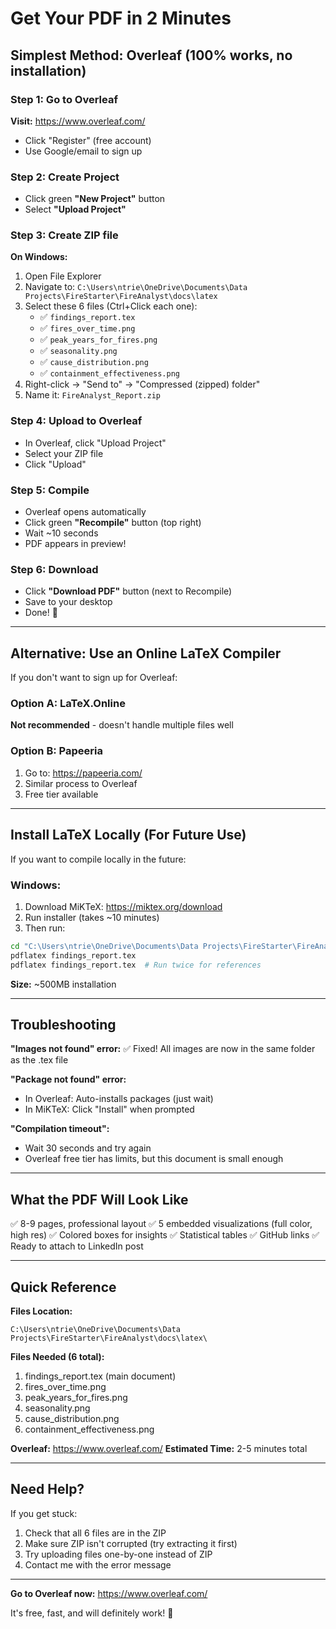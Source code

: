 # Get Your PDF in 2 Minutes

## Simplest Method: Overleaf (100% works, no installation)

### Step 1: Go to Overleaf
**Visit:** https://www.overleaf.com/
- Click "Register" (free account)
- Use Google/email to sign up

### Step 2: Create Project
- Click green **"New Project"** button
- Select **"Upload Project"**

### Step 3: Create ZIP file
**On Windows:**
1. Open File Explorer
2. Navigate to: `C:\Users\ntrie\OneDrive\Documents\Data Projects\FireStarter\FireAnalyst\docs\latex`
3. Select these 6 files (Ctrl+Click each one):
   - ✅ `findings_report.tex`
   - ✅ `fires_over_time.png`
   - ✅ `peak_years_for_fires.png`
   - ✅ `seasonality.png`
   - ✅ `cause_distribution.png`
   - ✅ `containment_effectiveness.png`
4. Right-click → "Send to" → "Compressed (zipped) folder"
5. Name it: `FireAnalyst_Report.zip`

### Step 4: Upload to Overleaf
- In Overleaf, click "Upload Project"
- Select your ZIP file
- Click "Upload"

### Step 5: Compile
- Overleaf opens automatically
- Click green **"Recompile"** button (top right)
- Wait ~10 seconds
- PDF appears in preview!

### Step 6: Download
- Click **"Download PDF"** button (next to Recompile)
- Save to your desktop
- Done! 🎉

---

## Alternative: Use an Online LaTeX Compiler

If you don't want to sign up for Overleaf:

### Option A: LaTeX.Online
**Not recommended** - doesn't handle multiple files well

### Option B: Papeeria
1. Go to: https://papeeria.com/
2. Similar process to Overleaf
3. Free tier available

---

## Install LaTeX Locally (For Future Use)

If you want to compile locally in the future:

### Windows:
1. Download MiKTeX: https://miktex.org/download
2. Run installer (takes ~10 minutes)
3. Then run:
```bash
cd "C:\Users\ntrie\OneDrive\Documents\Data Projects\FireStarter\FireAnalyst\docs\latex"
pdflatex findings_report.tex
pdflatex findings_report.tex  # Run twice for references
```

**Size:** ~500MB installation

---

## Troubleshooting

**"Images not found" error:**
✅ Fixed! All images are now in the same folder as the .tex file

**"Package not found" error:**
- In Overleaf: Auto-installs packages (just wait)
- In MiKTeX: Click "Install" when prompted

**"Compilation timeout":**
- Wait 30 seconds and try again
- Overleaf free tier has limits, but this document is small enough

---

## What the PDF Will Look Like

✅ 8-9 pages, professional layout
✅ 5 embedded visualizations (full color, high res)
✅ Colored boxes for insights
✅ Statistical tables
✅ GitHub links
✅ Ready to attach to LinkedIn post

---

## Quick Reference

**Files Location:**
```
C:\Users\ntrie\OneDrive\Documents\Data Projects\FireStarter\FireAnalyst\docs\latex\
```

**Files Needed (6 total):**
1. findings_report.tex (main document)
2. fires_over_time.png
3. peak_years_for_fires.png
4. seasonality.png
5. cause_distribution.png
6. containment_effectiveness.png

**Overleaf:** https://www.overleaf.com/
**Estimated Time:** 2-5 minutes total

---

## Need Help?

If you get stuck:
1. Check that all 6 files are in the ZIP
2. Make sure ZIP isn't corrupted (try extracting it first)
3. Try uploading files one-by-one instead of ZIP
4. Contact me with the error message

---

**Go to Overleaf now:** https://www.overleaf.com/

It's free, fast, and will definitely work! 🚀